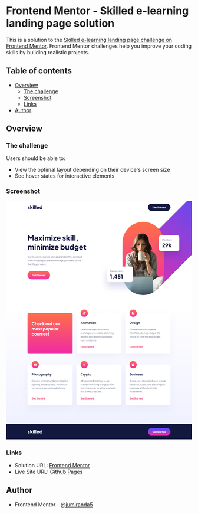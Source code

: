 # Frontend Mentor - Skilled e-learning landing page solution

This is a solution to the [Skilled e-learning landing page challenge on Frontend Mentor](https://www.frontendmentor.io/challenges/skilled-elearning-landing-page-S1ObDrZ8q). Frontend Mentor challenges help you improve your coding skills by building realistic projects.

## Table of contents

- [Overview](#overview)
  - [The challenge](#the-challenge)
  - [Screenshot](#screenshot)
  - [Links](#links)
- [Author](#author)

## Overview

### The challenge

Users should be able to:

- View the optimal layout depending on their device's screen size
- See hover states for interactive elements

### Screenshot

![Screenshot](./screenshot.png)

### Links

- Solution URL: [Frontend Mentor](https://www.frontendmentor.io/solutions/skilled-elearning-landing-page-dfkj851m_9)
- Live Site URL: [Github Pages](https://jumiranda5.github.io/fm-newbie-skilled-elearning-landing-page/)

## Author

- Frontend Mentor - [@jumiranda5](https://www.frontendmentor.io/profile/jumiranda5)